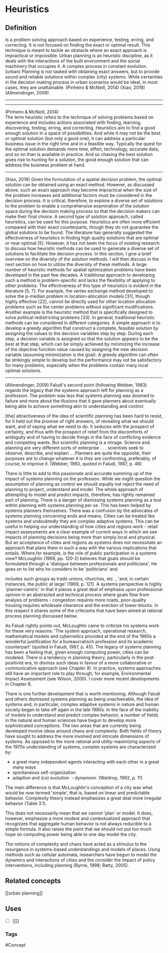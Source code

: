 # Heuristics
## Definition
Is a problem solving approach based on experience, testing, erring, and correcting. It is not focused on finding the exact or optimal result. This technique is meant to tackle an obstacle where an exact approach is impractical or impossible. 
Urban planning is an heuristic discipline, as it deals with the interactions of the built environment and the social machinery that occupies it. A complex process in constant evolution.
(urban) Planning is not tasked with obtaining exact answers, but to provide sound and reliable solutions within complex (city) systems. While certainties in the decision making process in urban scenarios would be ideal, in most cases, they are unattainable. 
(Pinheiro & McNeill, 2014) (Xiao, 2018)(Allmendinger, 2009)


		   
		   
		   


___
___
(Pinheiro & McNeill, 2014)  
The term heuristic refers to the technique of solving problems based on experience and includes actions associated with finding, learning, discovering, testing, erring, and correcting. Heuristics aim to find a good enough solution in a space of possibilities. And while it may not be the best or optimal solution (but only a good one), it can address a particular business issue in the right time and in a feasible way. Typically the quest for the optimal solution demands more time, effort, technology, accurate data, and so on than is available in practice. And so chasing the best solution gives rise to hunting for a solution, the good enough solution that can address the business problem at hand.

___
(Xiao, 2018)
Given the formulation of a spatial decision problem, the optimal solution can be obtained using an exact method. However, as discussed above, such an exact approach may become impractical when the size of the problem increases and additional factors must be considered in the decision process. It is critical, therefore, to explore a diverse set of solutions to the problem to enable a comprehensive examination of the solution space during the decision making process so that the decision makers can make their final choice. A second type of solution approach, called heuristics, can be used for this purpose. Heuristics are often more efficient compared with their exact counterparts, though they do not guarantee the global solutions to be found. The literature has generally suggested the effectiveness of heuristics in finding high quality solutions that are optimal or near optimal [5]. However, it has not been the focus of existing research to discuss how heuristic methods can be used to generate a diverse set of solutions to facilitate the decision process. In this section, I give a brief overview on the diversity of the solution methods. I will then discuss in the next section on how to utilize the diversity of these methods. A large number of heuristic methods for spatial optimization problems have been developed in the past few decades. A traditional approach to developing such a method is problem-specific and lacks the flexibility of applying to other problems. The effectiveness of this type of heuristics is evident in the literature [5, 7]. For example, the vertex exchange method developed to solve the p-median problem in location-allocation models [31], though highly effective [22], cannot be directly used for other location allocation problems such as the center problems without significant modifications. Another example is the heuristic method that is specifically designed to solve political redistricting problems [33].
In general, traditional heuristic methods can be considered in different categories. A simple approach is to develop a greedy algorithm that construct a complete, feasible solution by assigning the values to the decision variables step by step. During each step, a decision variable is assigned so that the solution appears to be the best at that step, which can be simply achieved by minimizing the increase of the objective function value caused by assigning the new decision variable (assuming minimization is the goal). A greedy algorithm can often be strikingly simple to develop but the performance may not be satisfactory for many problems, especially when the problems contain many local optimal solutions. 
___
(Allmendinger, 2009)
Faludi's second point (following Webber, 1983) regards the legacy that the systems approach left for planning as a profession. The problem was less that systems planning was doomed to failure and more about the illusions that it gave planners about eventually being able to achieve something akin to understanding and control:

[the] attractiveness of the idea of scientific planning has been hard to resist, for it held out the promise of right answers, of revealing what we should want, and of saying what we need to do. It seduces with the prospect of certainty, and thus with the prospect of relief from the discomforts of ambiguity and of having to decide things in the face of conflicting evidence and competing wants. But scientific planning is a mirage. Science and planning are very different sorts of enterprise . . . scientists seek to observe, describe, and explain ... Planners are quite the opposite; their purposes are to change whatever it is they are confronting, preferably, of course, to improve it. (Webber, 1983, quoted in Faludi, 1987, p. 46)

There is little to add to this passionate and accurate summing up of the impact of systems planning on the profession. While we might question the assumption of planning as control we should equally not reject the need of planning to project, understand and model. The whole approach of attempting to model and predict impacts, therefore, has rightly remained part of planning. There is a danger of dismissing systems planning as a tool within planning with systems planning per se. This has been helped by systems planners themselves. There was a confusion by the advocates of systems planning concerning ends and means. Cities can be treated like systems and undoubtedly they are complex adaptive systems. This can be useful in helping our understanding of how cities and regions work - retail impact assessments are a clear example of current ways in which we see impacts of planning decisions being more than simply local and physical. But an acceptance of cities and regions as systems does not necessitate an approach that plans them in such a way with the various implications that entails. Where,for example, is the role of public participation in a systems view? McLoughlin (1969, pp. 120-2) believes that goals should be formulated through a 'dialogue between professionals and politicians'. He goes on to list who he considers to be 'politicians' and

includes such groups as trade unions, churches, etc ., 'and, in certain instances, the public at large' (1969, p. 121). A systems perspective is highly 'planner-centric' in that it places a great deal of emphasis upon professional opinion in an abstracted and technical process where goals flow from analysis of problems - congestion requires more roads, poor-quality housing requires wholesale clearance and the erection of tower-blocks. In this respect it shares some of the criticisms that have been aimed at rational process planning discussed below.

As Faludi rightly points out, McLoughlin came to criticize his systems work for these very reasons: 'The system approach, operational research, mathematical models and cybernetics provided at the end of the 1960s a wonderful justification for a bureaucratisch profession and its academic counterpart' (quoted in Faludi, 1987, p. 45). The legacy of systems planning has been a feeling that, given enough computing power, cities can be modeled. There is a tendency in planning theory, particularly in the post-positivist era, to dismiss such ideas in favour of a more collaborative or communicative approach (see Chapter 9). In practice, systems approaches still have an important role to play through, for example, Environmental Impact Assessment (see Wilson, 2000). I cover more recent developments in Chapter 8.

There is one further development that is worth mentioning. Although Faludi and others dismissed systems planning as being unachievable, the idea of systems and, in particular, complex adaptive systems in nature and human society began to take off again in the late 1980s. In the face of the inability of models to understand and predict complex behavior, a number of fields in the natural and human sciences have begun to develop more sophisticated conceptions. The two areas that are currently being developed involve ideas around chaos and complexity. Both fields of theory have sought to address the more involved and intricate dimensions of systems. As opposed to the more rational and utility-maximizing aspects of the 1970s understanding of systems, complex systems are characterized by:

- a great many independent agents interacting with each other in a great many ways
- spontaneous self-organization
- adaption and (co) evolution
 - dynamism. (Waldrop, 1992, p. 11)

The main difference is that McLoughlin's conception of a city was what would be now termed 'simple', that is, based on linear and predictable behavior. Complexity theory instead emphasizes a great deal more irregular behavior (Table 3.1).

This does not necessarily mean that we cannot 'plan' or model. It does, however, emphasize a more modest and contextualized approach that recognizes that aggregate human behavior is not always reducible to a simple formula. It also raises the point that we should not put too much hope on computing power being able to one day model the city.

The notions of complexity and chaos have acted as a stimulus to the resurgence in systems-based understandings and models of places. Using methods such as cellular automata, researchers have begun to model the dynamics and interactions of cities and the consider the impact of policy interventions, including planning (Byrne, 1998; Batty, 2005).

## Related concepts
[[urban planning]]

## Uses
- [ ] [[]]
### Tags
#Concept 